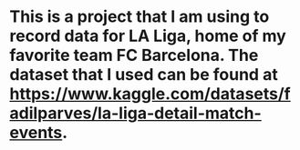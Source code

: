 # This is a project that I am using to record data for LA Liga, home of my favorite team FC Barcelona. The dataset that I used can be found at https://www.kaggle.com/datasets/fadilparves/la-liga-detail-match-events.
